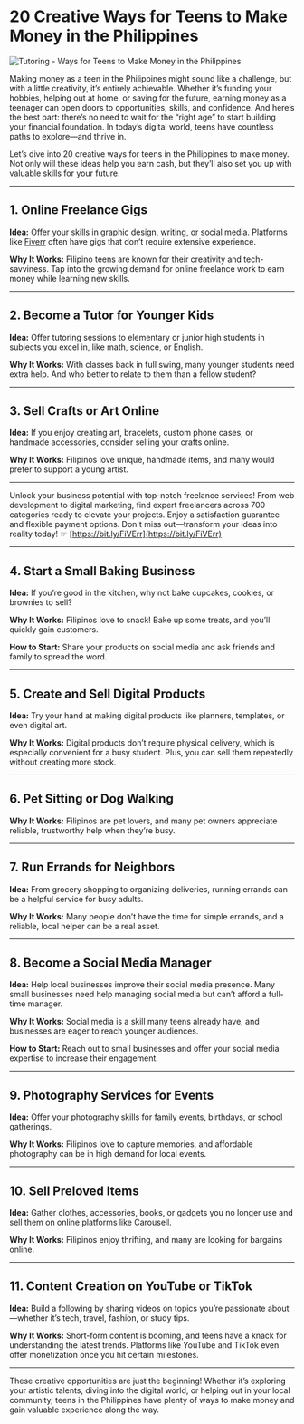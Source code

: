 # 20 Creative Ways for Teens to Make Money in the Philippines

![Tutoring - Ways for Teens to Make Money in the Philippines](https://businessdiary.com.ph/wp-content/uploads/2024/11/Tutoring-Ways-for-Teens-to-Make-Money-in-the-Philippines.jpg)

Making money as a teen in the Philippines might sound like a challenge, but with a little creativity, it’s entirely achievable. Whether it’s funding your hobbies, helping out at home, or saving for the future, earning money as a teenager can open doors to opportunities, skills, and confidence. And here’s the best part: there’s no need to wait for the “right age” to start building your financial foundation. In today’s digital world, teens have countless paths to explore—and thrive in.

Let’s dive into 20 creative ways for teens in the Philippines to make money. Not only will these ideas help you earn cash, but they’ll also set you up with valuable skills for your future.

---

## 1. Online Freelance Gigs

**Idea:** Offer your skills in graphic design, writing, or social media. Platforms like [Fiverr](https://bit.ly/FiVErr) often have gigs that don’t require extensive experience.

**Why It Works:** Filipino teens are known for their creativity and tech-savviness. Tap into the growing demand for online freelance work to earn money while learning new skills.

---

## 2. Become a Tutor for Younger Kids

**Idea:** Offer tutoring sessions to elementary or junior high students in subjects you excel in, like math, science, or English.

**Why It Works:** With classes back in full swing, many younger students need extra help. And who better to relate to them than a fellow student?

---

## 3. Sell Crafts or Art Online

**Idea:** If you enjoy creating art, bracelets, custom phone cases, or handmade accessories, consider selling your crafts online.

**Why It Works:** Filipinos love unique, handmade items, and many would prefer to support a young artist.

---

Unlock your business potential with top-notch freelance services! From web development to digital marketing, find expert freelancers across 700 categories ready to elevate your projects. Enjoy a satisfaction guarantee and flexible payment options. Don't miss out—transform your ideas into reality today! ☞ [https://bit.ly/FiVErr](https://bit.ly/FiVErr)

---

## 4. Start a Small Baking Business

**Idea:** If you’re good in the kitchen, why not bake cupcakes, cookies, or brownies to sell?

**Why It Works:** Filipinos love to snack! Bake up some treats, and you’ll quickly gain customers.

**How to Start:** Share your products on social media and ask friends and family to spread the word.

---

## 5. Create and Sell Digital Products

**Idea:** Try your hand at making digital products like planners, templates, or even digital art.

**Why It Works:** Digital products don’t require physical delivery, which is especially convenient for a busy student. Plus, you can sell them repeatedly without creating more stock.

---

## 6. Pet Sitting or Dog Walking

**Why It Works:** Filipinos are pet lovers, and many pet owners appreciate reliable, trustworthy help when they’re busy.

---

## 7. Run Errands for Neighbors

**Idea:** From grocery shopping to organizing deliveries, running errands can be a helpful service for busy adults.

**Why It Works:** Many people don’t have the time for simple errands, and a reliable, local helper can be a real asset.

---

## 8. Become a Social Media Manager

**Idea:** Help local businesses improve their social media presence. Many small businesses need help managing social media but can’t afford a full-time manager.

**Why It Works:** Social media is a skill many teens already have, and businesses are eager to reach younger audiences.

**How to Start:** Reach out to small businesses and offer your social media expertise to increase their engagement.

---

## 9. Photography Services for Events

**Idea:** Offer your photography skills for family events, birthdays, or school gatherings.

**Why It Works:** Filipinos love to capture memories, and affordable photography can be in high demand for local events.

---

## 10. Sell Preloved Items

**Idea:** Gather clothes, accessories, books, or gadgets you no longer use and sell them on online platforms like Carousell.

**Why It Works:** Filipinos enjoy thrifting, and many are looking for bargains online.

---

## 11. Content Creation on YouTube or TikTok

**Idea:** Build a following by sharing videos on topics you’re passionate about—whether it’s tech, travel, fashion, or study tips.

**Why It Works:** Short-form content is booming, and teens have a knack for understanding the latest trends. Platforms like YouTube and TikTok even offer monetization once you hit certain milestones.

---

These creative opportunities are just the beginning! Whether it’s exploring your artistic talents, diving into the digital world, or helping out in your local community, teens in the Philippines have plenty of ways to make money and gain valuable experience along the way.
